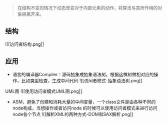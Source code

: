 > 在结构不变的情况下动态改变对于内部元素的动作，将算法与其所作用的对象隔离开来。

## 结构
![[访问者结构.png]]


## 应用
* 语言的编译器Compiler：源码抽象成抽象语法树，根据这棵树做相对应的操作，比如类型检查，生成中间代码
![[访问者模式-抽象语法树.png]]

UML图
![[使用访问者模式UML图.png]]

* ASM，避免了创建和消耗大量的中间变量，一个class文件是由各种不同的node构成，当想操作或者访问node 的时候可以使用访问者模式来进行访问node各个节点
![[解析XML的两种方式-DOM和SAX解析.png]]


